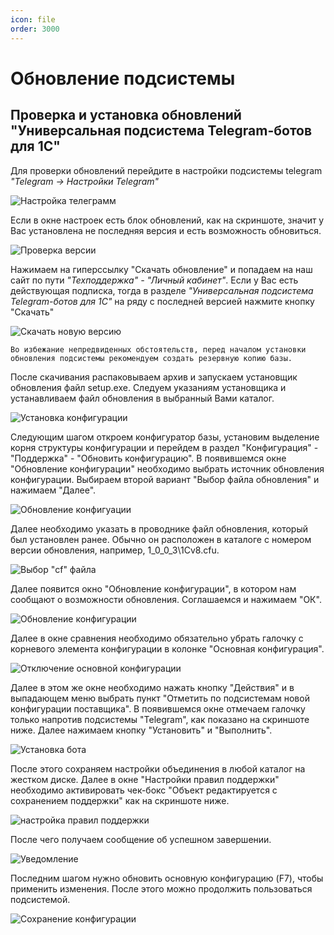 ```yaml
---
icon: file   
order: 3000
---
```


# Обновление подсистемы

## Проверка и установка обновлений "Универсальная подсистема Telegram-ботов для 1С"
Для проверки обновлений перейдите в настройки подсистемы telegram *"Telegram -> Настройки Telegram"*

![Настройка телеграмм](static/01_ОбновлениеСистемы.png)

Если в окне настроек есть блок обновлений, как на скриншоте, значит у Вас установлена не последняя версия и есть возможность обновиться. 

![Проверка версии](static/02_ОбновлениеСистемы.png)

Нажимаем на гиперссылку "Скачать обновление" и попадаем на наш сайт по пути *"Техподдержка" - "Личный кабинет"*. Если у Вас есть действующая подписка, тогда в разделе *"Универсальная подсистема Telegram-ботов для 1С"* на ряду с последней версией нажмите кнопку "Скачать"

![Скачать новую версию](static/03_ОбновлениеСистемы.png)

`Во избежание непредвиденных обстоятельств, перед началом установки обновления подсистемы рекомендуем создать резервную копию базы.`

После скачивания распаковываем архив и запускаем установщик обновления файл setup.exe. Следуем указаниям установщика и устанавливаем файл обновления в выбранный Вами каталог.

![Установка конфигурации](static/04_ОбновлениеСистемы.png)

Следующим шагом откроем конфигуратор базы, установим выделение корня структуры конфигурации и перейдем в раздел "Конфигурация" - "Поддержка" - "Обновить конфигурацию".
В появившемся окне "Обновление конфигурации" необходимо выбрать источник обновления конфигурации. Выбираем второй вариант "Выбор файла обновления" и нажимаем "Далее".

![Обновление конфигуации](static/05_ОбновлениеСистемы.png)

Далее необходимо указать в проводнике файл обновления, который был установлен ранее. Обычно он расположен в каталоге с номером версии обновления, например, 1_0_0_3\1Cv8.cfu. 

![Выбор "cf" файла](static/06_ОбновлениеСистемы.png)

Далее появится окно "Обновление конфигурации", в котором нам сообщают о возможности обновления. Соглашаемся и нажимаем "ОК".

![Обновление конфигурации](static/07_ОбновлениеСистемы.png)

Далее в окне сравнения необходимо обязательно убрать галочку с корневого элемента конфигурации в колонке "Основная конфигурация".

![Отключение основной конфигурации](static/08_ОбновлениеСистемы.png)

Далее в этом же окне необходимо нажать кнопку "Действия" и в выпадающем меню выбрать пункт "Отметить по подсистемам новой конфигурации поставщика".
В появившемся окне отмечаем галочку только напротив подсистемы "Telegram", как показано на скриншоте ниже. Далее нажимаем кнопку "Установить" и "Выполнить".

![Установка бота](static/09_ОбновлениеСистемы.png)

После этого сохраняем настройки объединения в любой каталог на жестком диске. Далее в окне "Настройки правил поддержки" необходимо активировать чек-бокс "Объект редактируется с сохранением поддержки" как на скриншоте ниже.

![настройка правил поддержки](static/10_ОбновлениеСистемы.png)

После чего получаем сообщение об успешном завершении.

![Уведомление](static/11_ОбновлениеСистемы.png)

Последним шагом нужно обновить основную конфигурацию (F7), чтобы применить изменения. После этого можно продолжить пользоваться подсистемой.

![Сохранение конфигурации](static/12_ОбновлениеСистемы.png)